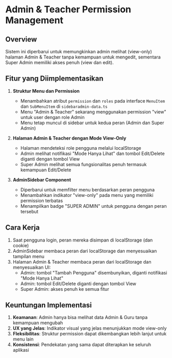 # Admin & Teacher Permission Management

## Overview

Sistem ini diperbarui untuk memungkinkan admin melihat (view-only) halaman Admin & Teacher tanpa kemampuan untuk mengedit, sementara Super Admin memiliki akses penuh (view dan edit).

## Fitur yang Diimplementasikan

1. **Struktur Menu dan Permission**

   - Menambahkan atribut `permission` dan `roles` pada interface `MenuItem` dan `SubMenuItem` di `sidebaradmin-data.ts`
   - Menu "Admin & Teacher" sekarang menggunakan permission "view" untuk user dengan role Admin
   - Menu tetap muncul di sidebar untuk kedua peran (Admin dan Super Admin)

2. **Halaman Admin & Teacher dengan Mode View-Only**
   - Halaman mendeteksi role pengguna melalui localStorage
   - Admin melihat notifikasi "Mode Hanya Lihat" dan tombol Edit/Delete diganti dengan tombol View
   - Super Admin melihat semua fungsionalitas penuh termasuk kemampuan Edit/Delete
3. **AdminSidebar Component**
   - Diperbarui untuk memfilter menu berdasarkan peran pengguna
   - Menambahkan indikator "view-only" pada menu yang memiliki permission terbatas
   - Menampilkan badge "SUPER ADMIN" untuk pengguna dengan peran tersebut

## Cara Kerja

1. Saat pengguna login, peran mereka disimpan di localStorage (dan cookie)
2. AdminSidebar membaca peran dari localStorage dan menyesuaikan tampilan menu
3. Halaman Admin & Teacher membaca peran dari localStorage dan menyesuaikan UI:
   - Admin: tombol "Tambah Pengguna" disembunyikan, diganti notifikasi "Mode Hanya Lihat"
   - Admin: tombol Edit/Delete diganti dengan tombol View
   - Super Admin: akses penuh ke semua fitur

## Keuntungan Implementasi

1. **Keamanan**: Admin hanya bisa melihat data Admin & Guru tanpa kemampuan mengubah
2. **UX yang Jelas**: Indikator visual yang jelas menunjukkan mode view-only
3. **Fleksibilitas**: Struktur permission dapat dikembangkan lebih lanjut untuk menu lain
4. **Konsistensi**: Pendekatan yang sama dapat diterapkan ke seluruh aplikasi
